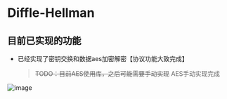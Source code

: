 # Diffle-Hellman

## 目前已实现的功能

* 已经实现了密钥交换和数据aes加密解密【协议功能大致完成】

    > ~~TODO：目前AES使用库，之后可能需要手动实现~~ AES手动实现完成

![image](https://tva3.sinaimg.cn/large/007YVyKcly1h3f2tgjd32j31hc0nf7s7.jpg)